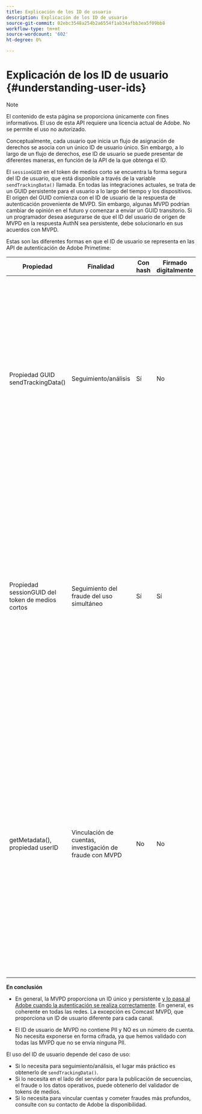 ```yaml
---
title: Explicación de los ID de usuario
description: Explicación de los ID de usuario
source-git-commit: 02ebc3548a254b2a6554f1ab34afbb3ea5f09bb8
workflow-type: tm+mt
source-wordcount: '602'
ht-degree: 0%

---
```


# Explicación de los ID de usuario {#understanding-user-ids}

>[!NOTE]
>
>El contenido de esta página se proporciona únicamente con fines informativos. El uso de esta API requiere una licencia actual de Adobe. No se permite el uso no autorizado.

Conceptualmente, cada usuario que inicia un flujo de asignación de derechos se asocia con un único ID de usuario único. Sin embargo, a lo largo de un flujo de derechos, ese ID de usuario se puede presentar de diferentes maneras, en función de la API de la que obtenga el ID.

El `sessionGUID` en el token de medios corto se encuentra la forma segura del ID de usuario, que está disponible a través de la variable `sendTrackingData()` llamada. En todas las integraciones actuales, se trata de un GUID persistente para el usuario a lo largo del tiempo y los dispositivos. El origen del GUID comienza con el ID de usuario de la respuesta de autenticación proveniente de MVPD. Sin embargo, algunas MVPD podrían cambiar de opinión en el futuro y comenzar a enviar un GUID transitorio. Si un programador desea asegurarse de que el ID del usuario de origen de MVPD en la respuesta AuthN sea persistente, debe solucionarlo en sus acuerdos con MVPD.

Estas son las diferentes formas en que el ID de usuario se representa en las API de autenticación de Adobe Primetime:

| Propiedad | Finalidad | Con hash | Firmado digitalmente | Descripción |
| --- | --- | --- | --- | --- |
| Propiedad GUID sendTrackingData() | Seguimiento/análisis | Sí | No | : el ID de usuario de MVPD, con hash por Adobe. El ID de usuario no se puede rastrear hasta el origen de la MVPD. </br> </br> : Este formulario del ID no está firmado digitalmente, por lo que no es seguro para la prevención de fraudes. Sin embargo, es suficientemente bueno para el análisis.  </br> </br> : Esta forma del ID de usuario se proporciona del lado del cliente en todos los eventos que la autenticación de Adobe Primetime genera en el flujo AuthN/AuthZ. |
| Propiedad sessionGUID del token de medios cortos | Seguimiento del fraude del uso simultáneo | Sí | Sí | - Es el mismo que el ID de usuario a través de sendTrackingData(); sin embargo, este está firmado digitalmente para proteger su integridad y es lo suficientemente bueno como para utilizarse en el seguimiento de fraudes. </br> </br> - Está pensado para ser procesado en el servidor después de usar nuestra biblioteca de validador, y puede ser analizado para patrones de fraude antes de lanzar el flujo de vídeo al cliente.  Realizar cualquiera de estas tareas depende del Programador. |
| getMetadata(), propiedad userID | Vinculación de cuentas, investigación de fraude con MVPD | No | No | : Esta propiedad permite a Adobe exponer el ID de usuario de MVPD de origen real al programador. </br> </br> - En la configuración de Adobe se puede establecer como cifrado o no (según la preferencia de MVPD). Si está cifrado, se cifrará con la clave pública del certificado del programador proporcionado al Adobe para que no se exponga de forma clara al cliente. </br> </br> - Esto le da al programador el ID de usuario real de la MVPD, por lo que es algo que puede ser utilizado para la vinculación de cuentas o investigación de fraude directamente con la MVPD. |


**En conclusión**

* En general, la MVPD proporciona un ID único y persistente <u>y lo pasa al Adobe cuando la autenticación se realiza correctamente</u>. En general, es coherente en todas las redes. La excepción es Comcast MVPD, que proporciona un ID de usuario diferente para cada canal.

* El ID de usuario de MVPD no contiene PII y NO es un número de cuenta. No necesita exponerse en forma cifrada, ya que hemos validado con todas las MVPD que no se envía ninguna PII.

El uso del ID de usuario depende del caso de uso:

* Si lo necesita para seguimiento/análisis, el lugar más práctico es obtenerlo de `sendTrackingData()`.
* Si lo necesita en el lado del servidor para la publicación de secuencias, el fraude o los datos operativos, puede obtenerlo del validador de tokens de medios.
* Si lo necesita para vincular cuentas y cometer fraudes más profundos, consulte con su contacto de Adobe la disponibilidad.
